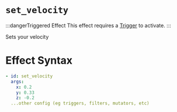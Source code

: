 # `set_velocity`
:::dangerTriggered Effect
This effect requires a [Trigger](https://plugins.auxilor.io/effects/all-triggers) to activate.
:::

Sets your velocity

# Effect Syntax
```yaml
- id: set_velocity
  args:
    x: 0.2
    y: 0.33
    z: -0.2
  ...other config (eg triggers, filters, mutators, etc)
```
